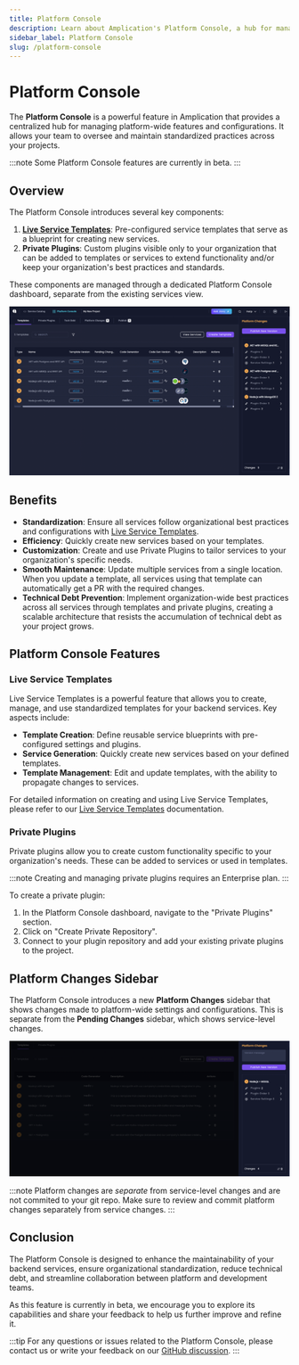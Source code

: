 ```yaml
---
title: Platform Console
description: Learn about Amplication's Platform Console, a hub for managing platform-wide features and configurations.
sidebar_label: Platform Console
slug: /platform-console
---
```


# Platform Console

The **Platform Console** is a powerful feature in Amplication that provides a centralized hub for managing platform-wide features and configurations. It allows your team to oversee and maintain standardized practices across your projects.

:::note
Some Platform Console features are currently in beta.
:::

## Overview

The Platform Console introduces several key components:

1. [**Live Service Templates**](/live-service-templates): Pre-configured service templates that serve as a blueprint for creating new services.
2. **Private Plugins**: Custom plugins visible only to your organization that can be added to templates or services to extend functionality and/or keep your organization's best practices and standards.

These components are managed through a dedicated Platform Console dashboard, separate from the existing services view.

![Amplication Platform Console](./assets/amplication-platform-console.png)

## Benefits

- **Standardization**: Ensure all services follow organizational best practices and configurations with [Live Service Templates](/live-service-templates).
- **Efficiency**: Quickly create new services based on your templates.
- **Customization**: Create and use Private Plugins to tailor services to your organization's specific needs.
- **Smooth Maintenance**: Update multiple services from a single location. When you update a template, all services using that template can automatically get a PR with the required changes.
- **Technical Debt Prevention**: Implement organization-wide best practices across all services through templates and private plugins, creating a scalable architecture that resists the accumulation of technical debt as your project grows.

## Platform Console Features

### Live Service Templates

Live Service Templates is a powerful feature that allows you to create, manage, and use standardized templates for your backend services. Key aspects include:

- **Template Creation**: Define reusable service blueprints with pre-configured settings and plugins.
- **Service Generation**: Quickly create new services based on your defined templates.
- **Template Management**: Edit and update templates, with the ability to propagate changes to services.

For detailed information on creating and using Live Service Templates, please refer to our [Live Service Templates](/live-service-templates) documentation.

### Private Plugins

Private plugins allow you to create custom functionality specific to your organization's needs. These can be added to services or used in templates.

:::note
Creating and managing private plugins requires an Enterprise plan.
:::

To create a private plugin:

1. In the Platform Console dashboard, navigate to the "Private Plugins" section.
2. Click on "Create Private Repository".
3. Connect to your plugin repository and add your existing private plugins to the project.

## Platform Changes Sidebar

The Platform Console introduces a new **Platform Changes** sidebar that shows changes made to platform-wide settings and configurations. This is separate from the **Pending Changes** sidebar, which shows service-level changes.

![Amplication Platform Changes](./assets/platform-changes.png)

:::note
Platform changes are _separate_ from service-level changes and are not commited to your git repo. Make sure to review and commit platform changes separately from service changes.
:::

## Conclusion

The Platform Console is designed to enhance the maintainability of your backend services, ensure organizational standardization, reduce technical debt, and streamline collaboration between platform and development teams.

As this feature is currently in beta, we encourage you to explore its capabilities and share your feedback to help us further improve and refine it.

:::tip
For any questions or issues related to the Platform Console, please contact us or write your feedback on our [GitHub discussion](https://github.com/amplication/amplication/discussions/8979).
:::
